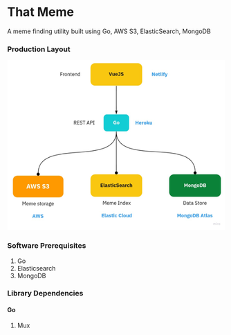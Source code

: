 # That Meme
A meme finding utility built using Go, AWS S3, ElasticSearch, MongoDB

### Production Layout

![Production Layout](./.github/diagrams/production_setup.png)

### Software Prerequisites

1. Go
2. Elasticsearch
3. MongoDB

### Library Dependencies

#### Go
1. Mux

